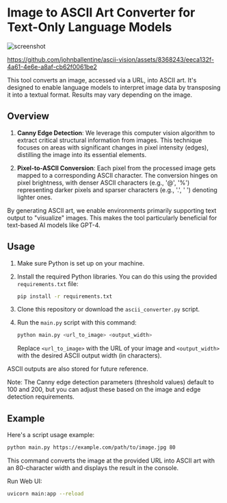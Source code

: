 # Image to ASCII Art Converter for Text-Only Language Models

![screenshot](https://github-production-user-asset-6210df.s3.amazonaws.com/8368243/256704904-eeca132f-4a61-4e6e-a8af-cb62f0061be2.png)

https://github.com/johnballentine/ascii-vision/assets/8368243/eeca132f-4a61-4e6e-a8af-cb62f0061be2

This tool converts an image, accessed via a URL, into ASCII art. It's designed to enable language models to interpret image data by transposing it into a textual format. Results may vary depending on the image.

## Overview

1. **Canny Edge Detection**: We leverage this computer vision algorithm to extract critical structural information from images. This technique focuses on areas with significant changes in pixel intensity (edges), distilling the image into its essential elements.

2. **Pixel-to-ASCII Conversion**: Each pixel from the processed image gets mapped to a corresponding ASCII character. The conversion hinges on pixel brightness, with denser ASCII characters (e.g., '@', '%') representing darker pixels and sparser characters (e.g., '.', ' ') denoting lighter ones.

By generating ASCII art, we enable environments primarily supporting text output to "visualize" images. This makes the tool particularly beneficial for text-based AI models like GPT-4.

## Usage

1. Make sure Python is set up on your machine.

2. Install the required Python libraries. You can do this using the provided `requirements.txt` file:
   ```bash
   pip install -r requirements.txt
   ```

3. Clone this repository or download the `ascii_converter.py` script.

4. Run the `main.py` script with this command:

   ```bash
   python main.py <url_to_image> <output_width>
   ```
   Replace `<url_to_image>` with the URL of your image and `<output_width>` with the desired ASCII output width (in characters).

ASCII outputs are also stored for future reference.

Note: The Canny edge detection parameters (threshold values) default to 100 and 200, but you can adjust these based on the image and edge detection requirements.

## Example

Here's a script usage example:

```bash
python main.py https://example.com/path/to/image.jpg 80
```

This command converts the image at the provided URL into ASCII art with an 80-character width and displays the result in the console.

Run Web UI:

```bash
uvicorn main:app --reload
```
